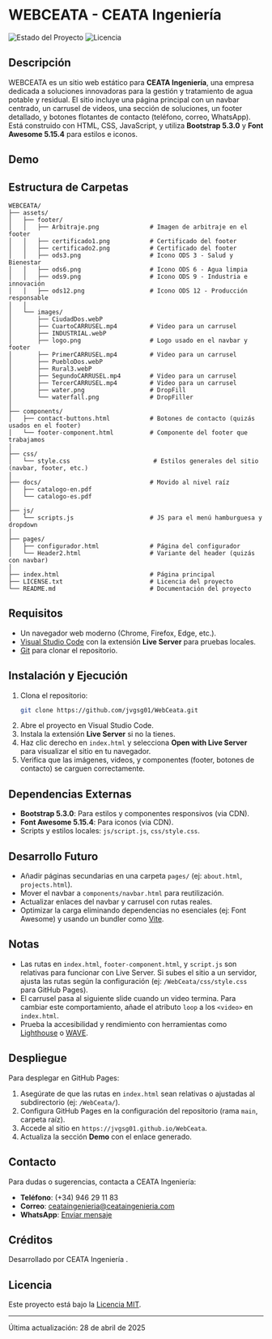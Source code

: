 # WEBCEATA - CEATA Ingeniería

![Estado del Proyecto](https://img.shields.io/badge/Estado-En%20Desarrollo-brightgreen)
![Licencia](https://img.shields.io/badge/Licencia-MIT-blue)

## Descripción
WEBCEATA es un sitio web estático para **CEATA Ingeniería**, una empresa dedicada a soluciones innovadoras para la gestión y tratamiento de agua potable y residual. El sitio incluye una página principal con un navbar centrado, un carrusel de videos, una sección de soluciones, un footer detallado, y botones flotantes de contacto (teléfono, correo, WhatsApp). Está construido con HTML, CSS, JavaScript, y utiliza **Bootstrap 5.3.0** y **Font Awesome 5.15.4** para estilos e iconos.


## Demo
<!-- Descomenta y actualiza si configuras GitHub Pages -->
<!-- Visita la demo en: [WEBCEATA Demo](https://jvgsg01.github.io/WebCeata) -->

## Estructura de Carpetas
```
WEBCEATA/
├── assets/
│   ├── footer/
│   │   ├── Arbitraje.png              # Imagen de arbitraje en el footer
│   │   ├── certificado1.png           # Certificado del footer
│   │   ├── certificado2.png           # Certificado del footer
│   │   ├── ods3.png                   # Icono ODS 3 - Salud y Bienestar
│   │   ├── ods6.png                   # Icono ODS 6 - Agua limpia
│   │   ├── ods9.png                   # Icono ODS 9 - Industria e innovación
│   │   ├── ods12.png                  # Icono ODS 12 - Producción responsable
│   │
│   └── images/
│       ├── CiudadDos.webP
│       ├── CuartoCARRUSEL.mp4         # Video para un carrusel
│       ├── INDUSTRIAL.webP
│       ├── logo.png                   # Logo usado en el navbar y footer
│       ├── PrimerCARRUSEL.mp4         # Video para un carrusel
│       ├── PuebloDos.webP
│       ├── Rural3.webP
│       ├── SegundoCARRUSEL.mp4        # Video para un carrusel
│       ├── TercerCARRUSEL.mp4         # Video para un carrusel
│       ├── water.png                  # DropFill
│       └── waterfall.png              # DropFiller
│
├── components/
│   ├── contact-buttons.html           # Botones de contacto (quizás usados en el footer)
│   └── footer-component.html          # Componente del footer que trabajamos
│
├── css/
│   └── style.css                       # Estilos generales del sitio (navbar, footer, etc.)
│
├── docs/                              # Movido al nivel raíz
│   ├── catalogo-en.pdf
│   └── catalogo-es.pdf
│
├── js/
│   └── scripts.js                     # JS para el menú hamburguesa y dropdown
│
├── pages/
│   ├── configurador.html              # Página del configurador
│   └── Header2.html                   # Variante del header (quizás con navbar)
│
├── index.html                         # Página principal
├── LICENSE.txt                        # Licencia del proyecto
└── README.md                          # Documentación del proyecto
```

## Requisitos
- Un navegador web moderno (Chrome, Firefox, Edge, etc.).
- [Visual Studio Code](https://code.visualstudio.com/) con la extensión **Live Server** para pruebas locales.
- [Git](https://git-scm.com/) para clonar el repositorio.

## Instalación y Ejecución
1. Clona el repositorio:
   ```bash
   git clone https://github.com/jvgsg01/WebCeata.git
   ```
2. Abre el proyecto en Visual Studio Code.
3. Instala la extensión **Live Server** si no la tienes.
4. Haz clic derecho en `index.html` y selecciona **Open with Live Server** para visualizar el sitio en tu navegador.
5. Verifica que las imágenes, videos, y componentes (footer, botones de contacto) se carguen correctamente.

## Dependencias Externas
- **Bootstrap 5.3.0**: Para estilos y componentes responsivos (via CDN).
- **Font Awesome 5.15.4**: Para iconos (via CDN).
- Scripts y estilos locales: `js/script.js`, `css/style.css`.

## Desarrollo Futuro
- Añadir páginas secundarias en una carpeta `pages/` (ej: `about.html`, `projects.html`).
- Mover el navbar a `components/navbar.html` para reutilización.
- Actualizar enlaces del navbar y carrusel con rutas reales.
- Optimizar la carga eliminando dependencias no esenciales (ej: Font Awesome) y usando un bundler como [Vite](https://vitejs.dev/).

## Notas
- Las rutas en `index.html`, `footer-component.html`, y `script.js` son relativas para funcionar con Live Server. Si subes el sitio a un servidor, ajusta las rutas según la configuración (ej: `/WebCeata/css/style.css` para GitHub Pages).
- El carrusel pasa al siguiente slide cuando un video termina. Para cambiar este comportamiento, añade el atributo `loop` a los `<video>` en `index.html`.
- Prueba la accesibilidad y rendimiento con herramientas como [Lighthouse](https://developers.google.com/web/tools/lighthouse) o [WAVE](https://wave.webaim.org/).

## Despliegue
Para desplegar en GitHub Pages:
1. Asegúrate de que las rutas en `index.html` sean relativas o ajustadas al subdirectorio (ej: `/WebCeata/`).
2. Configura GitHub Pages en la configuración del repositorio (rama `main`, carpeta raíz).
3. Accede al sitio en `https://jvgsg01.github.io/WebCeata`.
4. Actualiza la sección **Demo** con el enlace generado.

## Contacto
Para dudas o sugerencias, contacta a CEATA Ingeniería:
- **Teléfono**: (+34) 946 29 11 83
- **Correo**: ceataingenieria@ceataingenieria.com
- **WhatsApp**: [Enviar mensaje](https://wa.me/34946291183)

## Créditos
Desarrollado por CEATA Ingeniería .

## Licencia
Este proyecto está bajo la [Licencia MIT](LICENSE).

---
Última actualización: 28 de abril de 2025